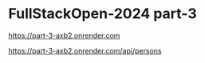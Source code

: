 ﻿# FullStackOpen-2024 part-3
https://part-3-axb2.onrender.com

https://part-3-axb2.onrender.com/api/persons
